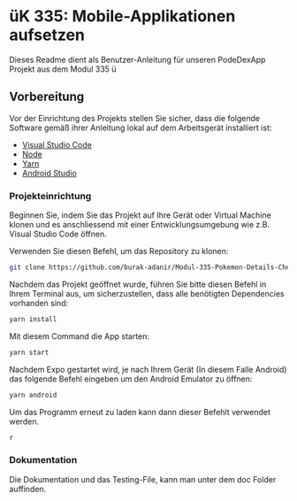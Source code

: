 # üK 335: Mobile-Applikationen aufsetzen 

Dieses Readme dient als Benutzer-Anleitung für unseren PodeDexApp Projekt aus dem Modul 335 ü
## Vorbereitung

Vor der Einrichtung des Projekts stellen Sie sicher, dass die folgende Software gemäß ihrer Anleitung lokal auf dem Arbeitsgerät installiert ist:

- [Visual Studio Code](https://code.visualstudio.com/docs/setup/windows)
- [Node](https://nodejs.org/en/download/)
- [Yarn](https://yarnpkg.com/getting-started/install)
- [Android Studio](https://developer.android.com/studio)

### Projekteinrichtung

Beginnen Sie, indem Sie das Projekt auf Ihre Gerät oder Virtual Machine klonen und es anschliessend mit einer Entwicklungsumgebung wie z.B. Visual Studio Code öffnen.

Verwenden Sie diesen Befehl, um das Repository zu klonen:
```sh
git clone https://github.com/burak-adanir/Modul-335-Pokemon-Details-Checker-
```

Nachdem das Projekt geöffnet wurde, führen Sie bitte diesen Befehl in Ihrem Terminal aus, um sicherzustellen, dass alle benötigten Dependencies vorhanden sind:

```sh
yarn install
```

Mit diesem Command die App starten:

```sh
yarn start
```

Nachdem Expo gestartet wird, je nach Ihrem Gerät (In diesem Falle Android) das folgende Befehl eingeben um den Android Emulator zu öffnen:

```sh
yarn android
```

Um das Programm erneut zu laden kann dann dieser Befehlt verwendet werden.
```sh
r
```


### Dokumentation
Die Dokumentation und das Testing-File, kann man unter dem doc Folder auffinden.
